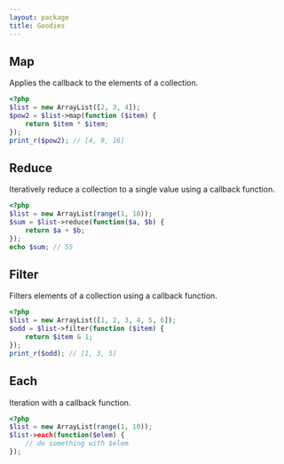 ```yaml
---
layout: package
title: Goodies
---
```


## Map

 Applies the callback to the elements of a collection.

```php
<?php
$list = new ArrayList([2, 3, 4]);
$pow2 = $list->map(function ($item) {
	return $item * $item;
});
print_r($pow2); // [4, 9, 16]
```

## Reduce

Iteratively reduce a collection to a single value using a callback function.

```php
<?php
$list = new ArrayList(range(1, 10));
$sum = $list->reduce(function($a, $b) {
	return $a + $b;
});
echo $sum; // 55
```

## Filter

Filters elements of a collection using a callback function.

```php
<?php
$list = new ArrayList([1, 2, 3, 4, 5, 6]);
$odd = $list->filter(function ($item) {
	return $item & 1;
});
print_r($odd); // [1, 3, 5]
```


## Each

Iteration with a callback function.

```php
<?php
$list = new ArrayList(range(1, 10));
$list->each(function($elem) {
	// do something with $elem
});
```
